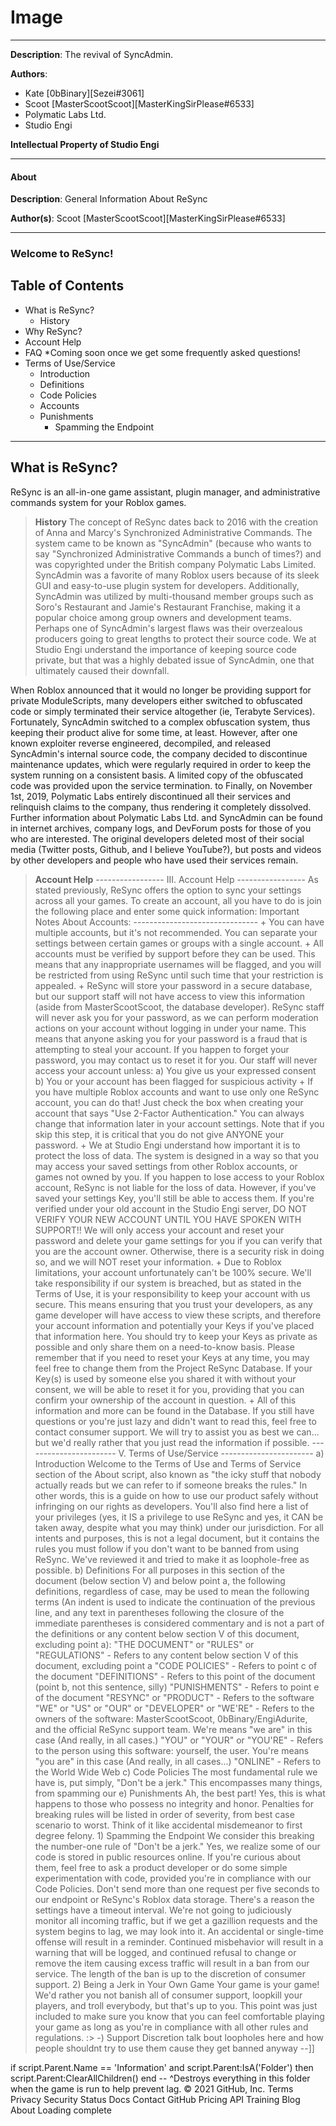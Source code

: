 # Image

---
__Description__: The revival of SyncAdmin.

__Authors__:
- Kate [0bBinary][Sezei#3061]
- Scoot [MasterScootScoot][MasterKingSirPlease#6533]
- Polymatic Labs Ltd.
- Studio Engi

__Intellectual Property of Studio Engi__

---

#### About

__Description__: General Information About ReSync

__Author(s)__: Scoot [MasterScootScoot][MasterKingSirPlease#6533]

---

### Welcome to ReSync!

__Table of Contents__
---
- What is ReSync?
  - History
- Why ReSync?
- Account Help
- FAQ *Coming soon once we get some frequently asked questions!
- Terms of Use/Service
	- Introduction
	- Definitions
	- Code Policies
	- Accounts
	- Punishments
		- Spamming the Endpoint

---
## What is ReSync?

ReSync is an all-in-one game assistant, plugin manager, and administrative commands system for your Roblox games.

> **History**
The concept of ReSync dates back to 2016 with the creation of Anna and Marcy's Synchronized Administrative Commands. The system came to be known as "SyncAdmin" (because who wants to say "Synchronized Administrative Commands a bunch of times?) and was copyrighted under the British company Polymatic Labs Limited. SyncAdmin was a favorite of many Roblox users because of its sleek GUI and easy-to-use plugin system for developers. Additionally, SyncAdmin was utilized by multi-thousand member groups such as Soro's Restaurant and Jamie's Restaurant Franchise, making it a popular choice among group owners and development teams. Perhaps one of SyncAdmin's largest flaws was their overzealous producers going to great lengths to protect their source code. We at Studio Engi understand the importance of keeping source code private, but that was a highly debated issue of SyncAdmin, one that ultimately caused their downfall.

When Roblox announced that it would no longer be providing support for private ModuleScripts, many developers either switched to obfuscated code or simply terminated their service altogether (ie, Terabyte Services). Fortunately, SyncAdmin switched to a complex obfuscation system, thus keeping their product alive for some time, at least. However, after one known exploiter reverse engineered, decompiled, and released SyncAdmin's internal source code, the company decided to discontinue maintenance updates, which were regularly required in order to keep the system running on a consistent basis. A limited copy of the obfuscated code was provided upon the service termination. to Finally, on November 1st, 2019, Polymatic Labs entirely discontinued all their services and relinquish claims to the company, thus rendering it completely dissolved. Further information about Polymatic Labs Ltd. and SyncAdmin can be found in internet archives, company logs, and DevForum posts for those of you who are interested. The original developers deleted most of their social media (Twitter posts, Github, and I believe YouTube?), but posts and videos by other developers and people who have used their services remain.

> **Account Help**
    -----------------
    III. Account Help
    -----------------
    As stated previously, ReSync offers the option to sync your settings across all your 
    games.
    To create an account, all you have to do is join the following place and enter some 
    quick information:
    <LINK>
    Important Notes About Accounts:
    -------------------------------
    + You can have multiple accounts, but it's not recommended. You can separate your 
      settings between certain games or groups with a single account.
    + All accounts must be verified by support before they can be used. This means that any
      inappropriate usernames will be flagged, and you will be restricted from using ReSync
      until such time that your restriction is appealed.
    + ReSync will store your password in a secure database, but our support staff will not 
      have access to view this information (aside from MasterScootScoot, the database 
      developer). ReSync staff will never ask you for your password, as we can perform 
      moderation actions on your account without logging in under your name. This means that
      anyone asking you for your password is a fraud that is attempting to steal your 
      account. If you happen to forget your password, you may contact us to reset it for 
      you. Our staff will never access your account unless:
		a) You give us your expressed consent
		b) You or your account has been flagged for suspicious activity
    + If you have multiple Roblox accounts and want to use only one ReSync account, you can
      do that! Just check the box when creating your account that says "Use 2-Factor 
      Authentication." You can always change that information later in your account 
      settings. Note that if you skip this step, it is critical that you do not give ANYONE 
      your password.
    + We at Studio Engi understand how important it is to protect the loss of data. The 
      system is designed in a way so that you may access your saved settings from other 
      Roblox accounts, or games not owned by you. If you happen to lose access to your 
      Roblox account, ReSync is not liable for the loss of data. However, if you've saved 
      your settings Key, you'll still be able to access them. If you're verified under your
      old account in the Studio Engi server, DO NOT VERIFY YOUR NEW ACCOUNT UNTIL YOU HAVE 
      SPOKEN WITH SUPPORT!! We will only access your account and reset your password and 
      delete your game settings for you if you can verify that you are the account owner.
      Otherwise, there is a security risk in doing so, and we will NOT reset your 
      information.
    + Due to Roblox limitations, your account unfortunately can't be 100% secure. We'll take
      responsibility if our system is breached, but as stated in the Terms of Use, it is 
      your responsibility to keep your account with us secure. This means ensuring that you 
      trust your developers, as any game developer will have access to view these scripts, 
      and therefore your account information and potentially your Keys if you've placed that
      information here. You should try to keep your Keys as private as possible and only 
      share them on a need-to-know basis. Please remember that if you need to reset your 
      Keys at any time, you may feel free to change them from the Project ReSync Database. 
      If your Key(s) is used by someone else you shared it with without your consent, we 
      will be able to reset it for you, providing that you can confirm your ownership of 
      the account in question.
    + All of this information and more can be found in the Database. If you still have 
      questions or you're just lazy and didn't want to read this, feel free to contact 
      consumer support. We will try to assist you as best we can... but we'd really
      rather that you just read the information if possible.
    -----------------------
    V. Terms of Use/Service
    -----------------------
    a) Introduction
		Welcome to the Terms of Use and Terms of Service section of the About script, also 
	known as "the icky stuff that nobody actually reads but we can refer to if someone 
	breaks the rules." In other words, this is a guide on how to use our product safely 
	without infringing on our rights as developers. You'll also find here a list of your 
	privileges (yes, it IS a privilege to use ReSync and yes, it CAN be taken away, despite
	what you may think) under our jurisdiction. For all intents and purposes, this is not a
	legal document, but it contains the rules you must follow if you don't want to be 
	banned from using ReSync. We've reviewed it and tried to make it as loophole-free as 
	possible.
    b) Definitions
		For all purposes in this section of the document (below section V) and below point 
	a, the following definitions, regardless of case, may be used to mean the following 
	terms (An indent is used to indicate the continuation of the previous line, and any text
	in parentheses following the closure of the immediate parentheses is considered 
	commentary and is not a part of the definitions or any content below section V of this 
	document, excluding point a):
    "THE DOCUMENT" or "RULES" or "REGULATIONS" - Refers to any content below section V of 
     this document, excluding point a
    "CODE POLICIES" - Refers to point c of the document
    "DEFINITIONS" - Refers to this point of the document (point b, not this sentence, silly)
    "PUNISHMENTS" - Refers to point e of the document
    "RESYNC" or "PRODUCT" - Refers to the software
    "WE" or "US" or "OUR" or "DEVELOPER" or "WE'RE" - Refers to the owners of the software: 
     MasterScootScoot, 0bBinary/EngiAdurite, and the official ReSync support team. We're 
     means "we are" in this case (And really, in all cases.)
    "YOU" or "YOUR" or "YOU'RE" - Refers to the person using this software: yourself, the 
     user. You're means "you are" in this case (And really, in all cases...)
    "ONLINE" - Refers to the World Wide Web
    c) Code Policies
		The most fundamental rule we have is, put simply, "Don't be a jerk." This 
		encompasses many things, from spamming our
    e) Punishments
	Ah, the best part! Yes, this is what happens to those who possess no integrity and 
	honor. Penalties for breaking rules will be listed in order of severity, from best case
	scenario to worst. Think of it like accidental misdemeanor to first degree felony.
	1) Spamming the Endpoint
	    We consider this breaking the number-one rule of "Don't be a jerk." Yes, we realize
	some of our code is stored in public resources online. If you're curious about them,
	feel free to ask a product developer or do some simple experimentation with code, 
	provided you're in compliance with our Code Policies. Don't send more than one request 
	per five seconds to our endpoint or ReSync's Roblox data storage. There's a reason the 
	settings have a timeout interval. We're not going to judiciously monitor all incoming 
	traffic, but if we get a gazillion requests and the system begins to lag, we may look 
	into it. An accidental or single-time offense will result in a reminder. Continued 
	misbehavior will result in a warning that will be logged, and continued refusal to 
	change or remove the item causing excess traffic will result in a ban from our service. 
	The length of the ban is up to the discretion of consumer support.
	2) Being a Jerk in Your Own Game
	    Your game is your game! We'd rather you not banish all of consumer support, 
	loopkill your players, and troll everybody, but 
	that's up to you. This point was just included to make sure you know that you can feel 
	comfortable playing your game as long as you're in compliance with all other rules and 
	regulations. :>
	-) Support Discretion
		talk bout loopholes here and how people shouldnt try to use them cause they get 
	banned anyway
--]]

if script.Parent.Name == 'Information' and script.Parent:IsA('Folder') then
	script.Parent:ClearAllChildren()
end
-- ^Destroys everything in this folder when the game is run to help prevent lag.
© 2021 GitHub, Inc.
Terms
Privacy
Security
Status
Docs
Contact GitHub
Pricing
API
Training
Blog
About
Loading complete
